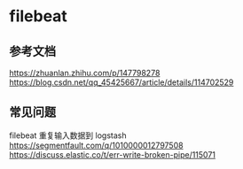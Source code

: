 # filebeat

## 参考文档
https://zhuanlan.zhihu.com/p/147798278
https://blog.csdn.net/qq_45425667/article/details/114702529


## 常见问题
filebeat 重复输入数据到 logstash
https://segmentfault.com/q/1010000012797508
https://discuss.elastic.co/t/err-write-broken-pipe/115071


